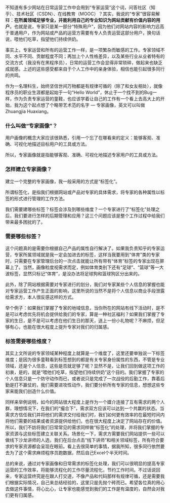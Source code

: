 不知道有多少网站在日常运营工作中会用到“专家运营”这个词，问答社区（知乎）、技术社区（CSDN）、在线教育（MOOC）？其实，我说的“专家”很容易解释：**在所属领域足够专业，并能利用自己的专业知识为网站贡献有价值内容的用户**。也就是说，专家只是某一部分“特殊用户”，因为他们对网站内容的影响力远高于普通用户，作为网站或产品的运营方需要有专人负责运营这部分用户，换句话说，喂他们吃草，指望他们持续供奶。

事实上，专家运营和所有的运营工作一样，是一项繁杂而敏感的工作。专家领域不同、水平不同、贡献程度不同；再加上个人性格差异，以及某些行业从业者特有的交流方式（我没有在黑程序员），日常的运营工作会显得非常琐碎，做起来也缺乏成就感。上述的这些感受都来自于个人工作中的亲身体验，相信也能引起很多同行的共鸣。

作为一名理科生，始终坚信世间万物都是有规律可循的（除了和女友相处），就像程序员的职业生涯都是起始于一句“Hello World”，休止于一个找不到的Bug一样，作为负责专家运营的童鞋，也应该学着让自己的工作有一个看上去高大上的开始，我为这个起点想了个略带艺术范的名字 — 专家画像，英文可以叫做Zhuangjia Huaxiang。

### 什么叫做“专家画像”？

用户画像的概念大家应该很熟悉，引用一个忘了在哪看来的定义：能够客观、准确、可视化地描述目标用户的工具或方法。

所以，专家画像就是指能够客观、准确、可视化地描述专家用户的工具或方法。

### 怎样建立专家画像？

建立一个完整的专家画像，我一般采用的方式是“标签化”。

所谓标签化，是指我们根据网站或产品对专家的具体需求，将专家的各种属性以标签的形式进行管理的工作方法。

我们需要建哪些标签？标签会涉及到哪些维度？一个专家进行了“标签化”处理之后，我们要进行怎样的后期管理和应用？这三个问题应该是整个工作过程中给我们带来最多困扰的了。

### 需要哪些标签？

这个问题真的是需要你根据自己产品的属性自行解决了。如果我负责知乎的专家运营，专家所属领域就是我一定会加进去的标签，这样当我要用到“体育”类的专家时，只需要在专家管理后台的一次点击就能让所有带有“体育”标签的专家出现在屏幕上了。当然，画像粒度视需求而定，例如体育类别下还有“足球”、“篮球”等一大波标签，显然只标记“体育”，是没办法将足球狗和篮球狗区分出来的。

此外，除了网站根据需要对专家进行的划分，我们对专家某些个人信息的掌握也能对专家运营工作产生正面的影响，这里所说的当然不是将个人信息以商业手段泄露给需求方，本人很反感这样的方式。

举个例子：如果我们掌握了专家的地域信息，当你所在的网站有线下活动时，是不是可以考虑优先将机会提供给我们的专家，算是一种社区福利？如果我们掌握了专家的生日，是不是可以考虑在他们生日的那天，送上一份小礼物呢？不麻烦，但足够有心，也能在很大程度上提升专家对我们的归属感。

### 标签需要哪些维度？

其实上文所说的专家领域某种程度上就算是一个维度了，这里还要单独说一下标签维度；是因为很多童鞋看到标签想到的都是有关专家身份属性的东西，不管是专业领域，还是个人信息，这些是否就足够了呢？显然不是，让我们回到做这项工作的初衷，是的，就是“喂他们吃草，指望他们持续供奶”这个目的。我们掌握了专家的个人信息只是一个防守动作而已，或者说只是完成了一次战役的后勤工作，靠着后勤是打不赢仗的，我们需要进攻性动作，我们要分析所有专家的信息，想想这些专家来能我们创造什么价值。

同样来举例说明，如今的网站很大程度上是作为一个媒介连接了互有需求的两个人群，理想情况下，在我们的“撮合下”，需求双方应该可以达到一个共赢的状态。当需求方信任我们并将他们的需求交付给我们时，我们如何更有效率的在最短时间内将他们需要的结果或者资源提供给他们，也在很大程度上决定了网站存在的价值。所以，我们不妨将我们日常常见的需求同样做“标签化”的处理，并将我们掌握的专家资源与这些标签建立关联关系。场景化一下，需求方需要我们网站提供一些可以做线下沙龙讲师的人选，我们在后台点击“线下讲师”和相关领域标签，所有符合要求的专家资源都会呈现在眼前。看上去很简单的事情，据我所知，很多同行依然要去为了这个需求麻烦程序员跑数据，然后自己Excel个半天时间。

总的来说，通过对专家画像和日常需求的标签化处理，我们可以很明显的提高专家运营的工作效率，将能够流程化的工作尽量流程化，节约工作时间。不过话说回来，专家运营终究是在跟人打交道，不像产品和代码那样有规律可循，还是需要我们根据实际情况，自己来总结经验的，这里只是先抛个砖而已。希望各位真的用心去做这件事情，将心比心，让专家也能感觉到我们的工作是有温度的，自然会对我们更有归属感。

